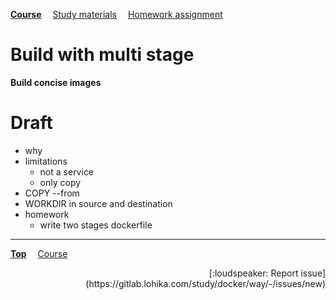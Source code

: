 **[Course](../README.md)**
&emsp;[Study materials](#study-materials)
&emsp;[Homework assignment](./homework/README.md)

# Build with multi stage

**Build concise images**

# Draft
- why
- limitations
  - not a service
  - only copy
- COPY --from
- WORKDIR in source and destination
- homework
  - write two stages dockerfile

---
**[Top](#)**
&emsp;[Course](/README.md)
<div align="right">[:loudspeaker: Report issue](https://gitlab.lohika.com/study/docker/way/-/issues/new)</div>
